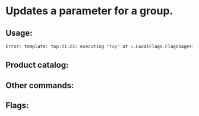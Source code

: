 # Updates a parameter for a group.

## Usage:
```bash
Error: template: top:21:23: executing "top" at <.LocalFlags.FlagUsages>: error calling FlagUsages: runtime error: index out of range [0] with length 0
```

## Product catalog:

## Other commands:

## Flags:
```bash

```


